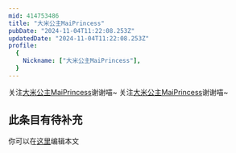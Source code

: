 ```yaml
---
mid: 414753486
title: "大米公主MaiPrincess"
pubDate: "2024-11-04T11:22:08.253Z"
updatedDate: "2024-11-04T11:22:08.253Z"
profile:
  {
    Nickname: ["大米公主MaiPrincess"],
  }
---
```


关注[大米公主MaiPrincess](https://space.bilibili.com/414753486)谢谢喵~ 关注[大米公主MaiPrincess](https://space.bilibili.com/414753486)谢谢喵~

## 此条目有待补充
你可以在[这里](https://github.com/Yuhanawa/VTuber.ICU/edit/master/src/content/v/大米公主MaiPrincess/index.md)编辑本文
